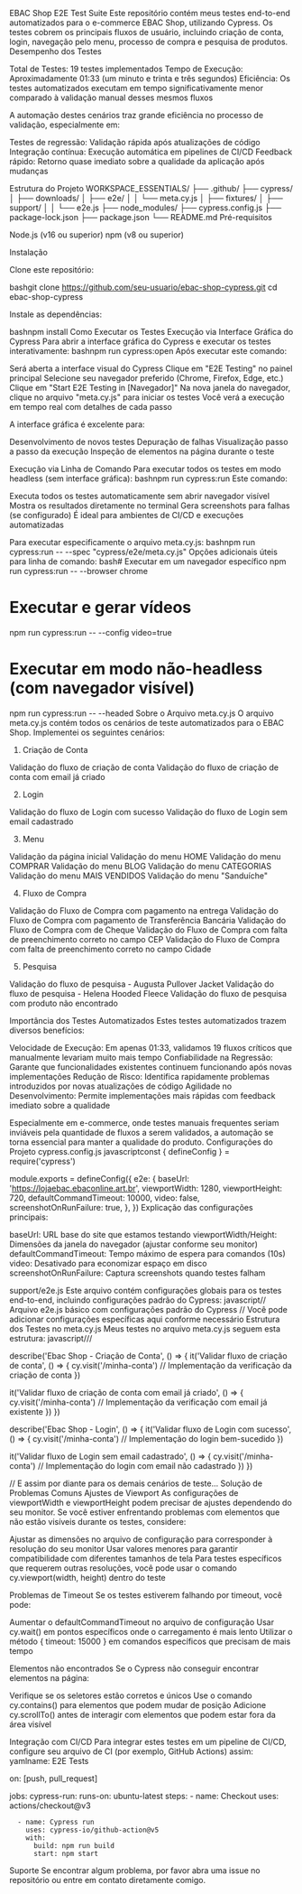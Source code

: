 EBAC Shop E2E Test Suite
Este repositório contém meus testes end-to-end automatizados para o e-commerce EBAC Shop, utilizando Cypress. Os testes cobrem os principais fluxos de usuário, incluindo criação de conta, login, navegação pelo menu, processo de compra e pesquisa de produtos.
Desempenho dos Testes

Total de Testes: 19 testes implementados
Tempo de Execução: Aproximadamente 01:33 (um minuto e trinta e três segundos)
Eficiência: Os testes automatizados executam em tempo significativamente menor comparado à validação manual desses mesmos fluxos

A automação destes cenários traz grande eficiência no processo de validação, especialmente em:

Testes de regressão: Validação rápida após atualizações de código
Integração contínua: Execução automática em pipelines de CI/CD
Feedback rápido: Retorno quase imediato sobre a qualidade da aplicação após mudanças

Estrutura do Projeto
WORKSPACE_ESSENTIALS/
├── .github/
├── cypress/
│   ├── downloads/
│   ├── e2e/
│   │   └── meta.cy.js
│   ├── fixtures/
│   ├── support/
│   │   └── e2e.js
├── node_modules/
├── cypress.config.js
├── package-lock.json
├── package.json
└── README.md
Pré-requisitos

Node.js (v16 ou superior)
npm (v8 ou superior)

Instalação

Clone este repositório:

bashgit clone https://github.com/seu-usuario/ebac-shop-cypress.git
cd ebac-shop-cypress

Instale as dependências:

bashnpm install
Como Executar os Testes
Execução via Interface Gráfica do Cypress
Para abrir a interface gráfica do Cypress e executar os testes interativamente:
bashnpm run cypress:open
Após executar este comando:

Será aberta a interface visual do Cypress
Clique em "E2E Testing" no painel principal
Selecione seu navegador preferido (Chrome, Firefox, Edge, etc.)
Clique em "Start E2E Testing in [Navegador]"
Na nova janela do navegador, clique no arquivo "meta.cy.js" para iniciar os testes
Você verá a execução em tempo real com detalhes de cada passo

A interface gráfica é excelente para:

Desenvolvimento de novos testes
Depuração de falhas
Visualização passo a passo da execução
Inspeção de elementos na página durante o teste

Execução via Linha de Comando
Para executar todos os testes em modo headless (sem interface gráfica):
bashnpm run cypress:run
Este comando:

Executa todos os testes automaticamente sem abrir navegador visível
Mostra os resultados diretamente no terminal
Gera screenshots para falhas (se configurado)
É ideal para ambientes de CI/CD e execuções automatizadas

Para executar especificamente o arquivo meta.cy.js:
bashnpm run cypress:run -- --spec "cypress/e2e/meta.cy.js"
Opções adicionais úteis para linha de comando:
bash# Executar em um navegador específico
npm run cypress:run -- --browser chrome

# Executar e gerar vídeos
npm run cypress:run -- --config video=true

# Executar em modo não-headless (com navegador visível)
npm run cypress:run -- --headed
Sobre o Arquivo meta.cy.js
O arquivo meta.cy.js contém todos os cenários de teste automatizados para o EBAC Shop. Implementei os seguintes cenários:
1. Criação de Conta

Validação do fluxo de criação de conta
Validação do fluxo de criação de conta com email já criado

2. Login

Validação do fluxo de Login com sucesso
Validação do fluxo de Login sem email cadastrado

3. Menu

Validação da página inicial
Validação do menu HOME
Validação do menu COMPRAR
Validação do menu BLOG
Validação do menu CATEGORIAS
Validação do menu MAIS VENDIDOS
Validação do menu "Sanduíche"

4. Fluxo de Compra

Validação do Fluxo de Compra com pagamento na entrega
Validação do Fluxo de Compra com pagamento de Transferência Bancária
Validação do Fluxo de Compra com de Cheque
Validação do Fluxo de Compra com falta de preenchimento correto no campo CEP
Validação do Fluxo de Compra com falta de preenchimento correto no campo Cidade

5. Pesquisa

Validação do fluxo de pesquisa - Augusta Pullover Jacket
Validação do fluxo de pesquisa - Helena Hooded Fleece
Validação do fluxo de pesquisa com produto não encontrado

Importância dos Testes Automatizados
Estes testes automatizados trazem diversos benefícios:

Velocidade de Execução: Em apenas 01:33, validamos 19 fluxos críticos que manualmente levariam muito mais tempo
Confiabilidade na Regressão: Garante que funcionalidades existentes continuem funcionando após novas implementações
Redução de Risco: Identifica rapidamente problemas introduzidos por novas atualizações de código
Agilidade no Desenvolvimento: Permite implementações mais rápidas com feedback imediato sobre a qualidade

Especialmente em e-commerce, onde testes manuais frequentes seriam inviáveis pela quantidade de fluxos a serem validados, a automação se torna essencial para manter a qualidade do produto.
Configurações do Projeto
cypress.config.js
javascriptconst { defineConfig } = require('cypress')

module.exports = defineConfig({
  e2e: {
    baseUrl: 'https://lojaebac.ebaconline.art.br',
    viewportWidth: 1280,
    viewportHeight: 720,
    defaultCommandTimeout: 10000,
    video: false,
    screenshotOnRunFailure: true,
  },
})
Explicação das configurações principais:

baseUrl: URL base do site que estamos testando
viewportWidth/Height: Dimensões da janela do navegador (ajustar conforme seu monitor)
defaultCommandTimeout: Tempo máximo de espera para comandos (10s)
video: Desativado para economizar espaço em disco
screenshotOnRunFailure: Captura screenshots quando testes falham

support/e2e.js
Este arquivo contém configurações globais para os testes end-to-end, incluindo configurações padrão do Cypress:
javascript// Arquivo e2e.js básico com configurações padrão do Cypress
// Você pode adicionar configurações específicas aqui conforme necessário
Estrutura dos Testes no meta.cy.js
Meus testes no arquivo meta.cy.js seguem esta estrutura:
javascript/// <reference types="cypress" />

describe('Ebac Shop - Criação de Conta', () => {
  it('Validar fluxo de criação de conta', () => {
    cy.visit('/minha-conta')
    // Implementação da verificação da criação de conta
  })

  it('Validar fluxo de criação de conta com email já criado', () => {
    cy.visit('/minha-conta')
    // Implementação da verificação com email já existente
  })
})

describe('Ebac Shop - Login', () => {
  it('Validar fluxo de Login com sucesso', () => {
    cy.visit('/minha-conta')
    // Implementação do login bem-sucedido
  })

  it('Validar fluxo de Login sem email cadastrado', () => {
    cy.visit('/minha-conta')
    // Implementação do login com email não cadastrado
  })
})

// E assim por diante para os demais cenários de teste...
Solução de Problemas Comuns
Ajustes de Viewport
As configurações de viewportWidth e viewportHeight podem precisar de ajustes dependendo do seu monitor. Se você estiver enfrentando problemas com elementos que não estão visíveis durante os testes, considere:

Ajustar as dimensões no arquivo de configuração para corresponder à resolução do seu monitor
Usar valores menores para garantir compatibilidade com diferentes tamanhos de tela
Para testes específicos que requerem outras resoluções, você pode usar o comando cy.viewport(width, height) dentro do teste

Problemas de Timeout
Se os testes estiverem falhando por timeout, você pode:

Aumentar o defaultCommandTimeout no arquivo de configuração
Usar cy.wait() em pontos específicos onde o carregamento é mais lento
Utilizar o método { timeout: 15000 } em comandos específicos que precisam de mais tempo

Elementos não encontrados
Se o Cypress não conseguir encontrar elementos na página:

Verifique se os seletores estão corretos e únicos
Use o comando cy.contains() para elementos que podem mudar de posição
Adicione cy.scrollTo() antes de interagir com elementos que podem estar fora da área visível

Integração com CI/CD
Para integrar estes testes em um pipeline de CI/CD, configure seu arquivo de CI (por exemplo, GitHub Actions) assim:
yamlname: E2E Tests

on: [push, pull_request]

jobs:
  cypress-run:
    runs-on: ubuntu-latest
    steps:
      - name: Checkout
        uses: actions/checkout@v3
      
      - name: Cypress run
        uses: cypress-io/github-action@v5
        with:
          build: npm run build
          start: npm start

          
Suporte
Se encontrar algum problema, por favor abra uma issue no repositório ou entre em contato diretamente comigo.
